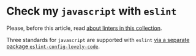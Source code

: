 # Check my `javascript` with `eslint`
Please, before this article, read [about linters in this collection](/docs/linters/readme.md).

Three standards for `javascript` are supported with `eslint` [via a separate package `eslint-config-lovely-code`](https://github.com/gustarus/eslint-config-lovely-code).
